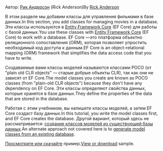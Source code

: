 <span data-ttu-id="44288-101">Автор: [Рик Андерсон](https://twitter.com/RickAndMSFT) (Rick Anderson)</span><span class="sxs-lookup"><span data-stu-id="44288-101">By [Rick Anderson](https://twitter.com/RickAndMSFT)</span></span>

<span data-ttu-id="44288-102">В этом разделе мы добавим классы для управления фильмами в базе данных.</span><span class="sxs-lookup"><span data-stu-id="44288-102">In this section, you add classes for managing movies in a database.</span></span> <span data-ttu-id="44288-103">Эти классы используются в [Entity Framework Core](/ef/core) (EF Core) для работы с базой данных.</span><span class="sxs-lookup"><span data-stu-id="44288-103">You use these classes with [Entity Framework Core](/ef/core) (EF Core) to work with a database.</span></span> <span data-ttu-id="44288-104">EF Core —это платформа объектно реляционного сопоставления (ORM), которая позволяет упростить необходимый код доступа к данным.</span><span class="sxs-lookup"><span data-stu-id="44288-104">EF Core is an object-relational mapping (ORM) framework that simplifies the data access code that you have to write.</span></span>

<span data-ttu-id="44288-105">Создаваемые вами классы моделей называются классами POCO (от "plain old CLR objects" — старые добрые объекты CLR), так как они не зависят от EF Core.</span><span class="sxs-lookup"><span data-stu-id="44288-105">The model classes you create are known as POCO classes (from "plain-old CLR objects") because they don't have any dependency on EF Core.</span></span> <span data-ttu-id="44288-106">Эти классы определяют свойства данных, которые хранятся в базе данных.</span><span class="sxs-lookup"><span data-stu-id="44288-106">They define the properties of the data that are stored in the database.</span></span>

<span data-ttu-id="44288-107">Работая с этим учебником, вы напишете классы моделей, а затем EF Core создаст базу данных.</span><span class="sxs-lookup"><span data-stu-id="44288-107">In this tutorial, you write the model classes first, and EF Core creates the database.</span></span> <span data-ttu-id="44288-108">Другой вариант, который здесь не рассматривается: [создание классов моделей из существующей базы данных](/ef/core/get-started/aspnetcore/existing-db).</span><span class="sxs-lookup"><span data-stu-id="44288-108">An alternate approach not covered here is to [generate model classes from an existing database](/ef/core/get-started/aspnetcore/existing-db).</span></span>

<span data-ttu-id="44288-109">[Просмотрите или скачайте](https://github.com/aspnet/Docs/tree/master/aspnetcore/tutorials/razor-pages/razor-pages-start/sample/RazorPagesMovie) пример.</span><span class="sxs-lookup"><span data-stu-id="44288-109">[View or download](https://github.com/aspnet/Docs/tree/master/aspnetcore/tutorials/razor-pages/razor-pages-start/sample/RazorPagesMovie) sample.</span></span>